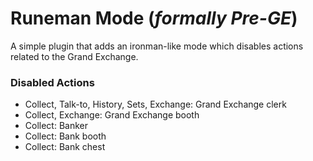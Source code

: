 # Runeman Mode (*formally Pre-GE*)
A simple plugin that adds an ironman-like mode which disables actions related to the Grand Exchange.
### Disabled Actions
- Collect, Talk-to, History, Sets, Exchange: Grand Exchange clerk
- Collect, Exchange: Grand Exchange booth
- Collect: Banker
- Collect: Bank booth
- Collect: Bank chest
